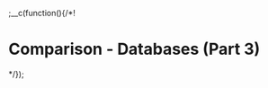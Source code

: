 ;__c(function(){/*!

# Comparison - Databases (Part 3)



[//]: # (@~`comparison-databases-part-3`~@)

*/});